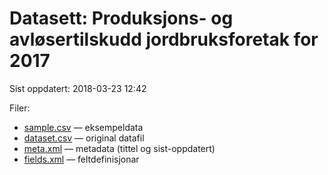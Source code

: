 # Datasett: 	Produksjons- og avløsertilskudd jordbruksforetak for 2017
 Sist oppdatert: 2018-03-23 12:42

 Filer:
 - [sample.csv](sample.csv) — eksempeldata
 - [dataset.csv](dataset.csv) — original datafil
 - [meta.xml](meta.xml) — metadata (tittel og sist-oppdatert)
 - [fields.xml](fields.xml) — feltdefinisjonar

